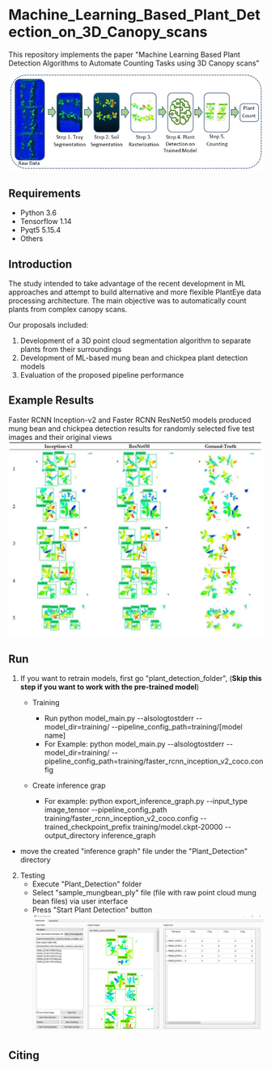 # Machine_Learning_Based_Plant_Detection_on_3D_Canopy_scans
This repository implements the paper "Machine Learning Based Plant Detection Algorithms to Automate Counting Tasks using 3D Canopy scans" 

![Flowchart of the plant counting pipeline](/docs/flowchart.JPG)


## Requirements
- Python 3.6
- Tensorflow 1.14
- Pyqt5 5.15.4
- Others

## Introduction 
The study intended to take advantage of the recent development in ML approaches and attempt to build alternative and more flexible PlantEye data processing architecture. The main objective was to automatically count plants from complex canopy scans.

Our proposals included: 
1. Development of a 3D point cloud segmentation algorithm to separate plants from their surroundings
2. Development of ML-based mung bean and chickpea plant detection models  
3. Evaluation of the proposed pipeline performance

## Example Results
Faster RCNN Inception-v2 and Faster RCNN ResNet50 models produced mung bean and chickpea detection results for randomly selected five test images and their original views
![Results](/docs/results.JPG)

## Run
1. If you want to retrain models, first go "plant_detection_folder",  (**Skip this step if you want to work with the pre-trained model**)
   - Training 
     - Run python model_main.py --alsologtostderr --model_dir=training/ --pipeline_config_path=training/[model name]
     - For Example: python model_main.py --alsologtostderr --model_dir=training/ --pipeline_config_path=training/faster_rcnn_inception_v2_coco.config


   - Create inference grap
     - For example: python export_inference_graph.py --input_type image_tensor --pipeline_config_path training/faster_rcnn_inception_v2_coco.config --trained_checkpoint_prefix training/model.ckpt-20000 --output_directory inference_graph
  - move the created "inference graph"  file under the "Plant_Detection" directory 

2. Testing
   - Execute "Plant_Detection" folder 
   - Select  "sample_mungbean_ply" file (file with raw point cloud mung bean files) via user interface
   - Press "Start Plant Detection" button
   ![User Interface](/docs/user_interface.JPG)


## Citing
